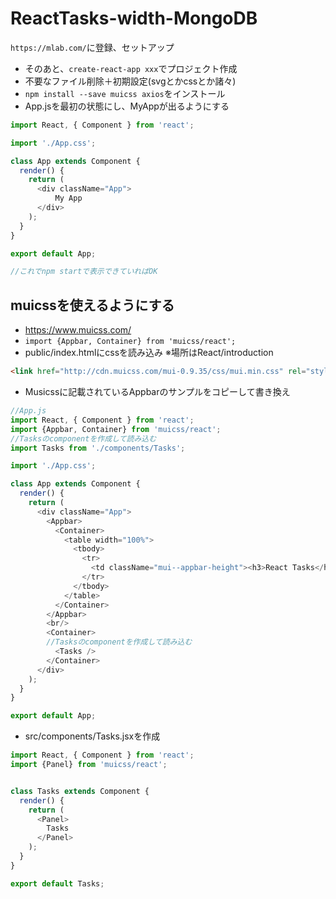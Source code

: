 # ReactTasks-width-MongoDB
 `https://mlab.com/`に登録、セットアップ
- そのあと、`create-react-app xxx`でプロジェクト作成
- 不要なファイル削除＋初期設定(svgとかcssとか諸々)
- `npm install --save muicss axios`をインストール
- App.jsを最初の状態にし、MyAppが出るようにする
```js
import React, { Component } from 'react';

import './App.css';

class App extends Component {
  render() {
    return (
      <div className="App">
          My App
      </div>
    );
  }
}

export default App;

//これでnpm startで表示できていればOK
```

## muicssを使えるようにする
- https://www.muicss.com/
- `import {Appbar, Container} from 'muicss/react';`
- public/index.htmlにcssを読み込み ※場所はReact/introduction
```html
<link href="http://cdn.muicss.com/mui-0.9.35/css/mui.min.css" rel="stylesheet" type="text/css" media="screen" />
```
- Musicssに記載されているAppbarのサンプルをコピーして書き換え
```js
//App.js
import React, { Component } from 'react';
import {Appbar, Container} from 'muicss/react';
//Tasksのcomponentを作成して読み込む
import Tasks from './components/Tasks';

import './App.css';

class App extends Component {
  render() {
    return (
      <div className="App">
        <Appbar>
          <Container>
            <table width="100%">
              <tbody>
                <tr>
                  <td className="mui--appbar-height"><h3>React Tasks</h3></td>
                </tr>
              </tbody>
            </table>
          </Container>
        </Appbar>
        <br/>
        <Container>
        //Tasksのcomponentを作成して読み込む
          <Tasks />
        </Container>
      </div>
    );
  }
}

export default App;

```
- src/components/Tasks.jsxを作成
```js
import React, { Component } from 'react';
import {Panel} from 'muicss/react';


class Tasks extends Component {
  render() {
    return (
      <Panel>
        Tasks
      </Panel>
    );
  }
}

export default Tasks;

```
